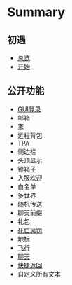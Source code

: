 # Summary

## 初遇

* [总览](README.md)
* [开始](kai-shi.md)

## 公开功能

* [GUI登录](gong-kai-gong-neng/guideng-lu.md)
* 邮箱
* 家
* 远程背包
* TPA
* 侧边栏
* 头顶显示
* [锁箱子](gong-kai-gong-neng/suo-xiang-zi.md)
* 入服欢迎
* 白名单
* 多世界
* 随机传送
* 聊天前缀
* 礼包
* [死亡惩罚](gong-kai-gong-neng/si-wang-cheng-fa.md)
* 地标
* [飞行](gong-kai-gong-neng/fei-xing.md)
* [聊天](gong-kai-gong-neng/cai-se-wen-zi-liao-tian.md)
* [快捷返回](gong-kai-gong-neng/kuai-jie-fan-hui.md)
* 自定义所有文本

